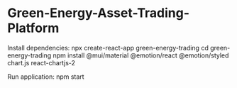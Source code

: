 # Green-Energy-Asset-Trading-Platform

Install dependencies:
npx create-react-app green-energy-trading
cd green-energy-trading
npm install @mui/material @emotion/react @emotion/styled chart.js react-chartjs-2


Run application:
npm start
